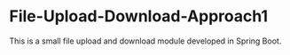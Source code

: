 # File-Upload-Download-Approach1
This is a small file upload and download module developed in Spring Boot.
